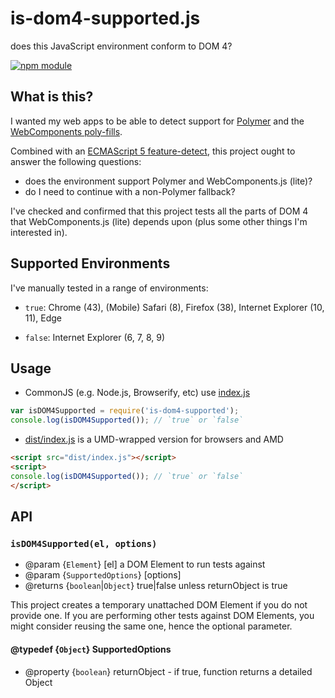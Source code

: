 # is-dom4-supported.js

does this JavaScript environment conform to DOM 4?

[![npm module](https://img.shields.io/npm/v/is-dom4-supported.svg)](https://www.npmjs.com/package/is-dom4-supported)


## What is this?

I wanted my web apps to be able to detect support for [Polymer](https://www.polymer-project.org/)
and the [WebComponents poly-fills](http://webcomponents.org/polyfills/).

Combined with an [ECMAScript 5 feature-detect](https://github.com/jokeyrhyme/is-es5-supported), this project
ought to answer the following questions:

- does the environment support Polymer and WebComponents.js (lite)?
- do I need to continue with a non-Polymer fallback?

I've checked and confirmed that this project tests all the parts of DOM 4 that
WebComponents.js (lite) depends upon (plus some other things I'm interested in).


## Supported Environments

I've manually tested in a range of environments:

- `true`: Chrome (43), (Mobile) Safari (8), Firefox (38), Internet Explorer
  (10, 11), Edge

- `false`: Internet Explorer (6, 7, 8, 9)


## Usage

- CommonJS (e.g. Node.js, Browserify, etc) use [index.js](index.js)

```javascript
var isDOM4Supported = require('is-dom4-supported');
console.log(isDOM4Supported()); // `true` or `false`
```

- [dist/index.js](dist/index.js) is a UMD-wrapped version for browsers and AMD

```html
<script src="dist/index.js"></script>
<script>
console.log(isDOM4Supported()); // `true` or `false`
</script>
```


## API

### `isDOM4Supported(el, options)`

- @param {`Element`} [el] a DOM Element to run tests against
- @param {`SupportedOptions`} [options]
- @returns {`boolean`|`Object`} true|false unless returnObject is true

This project creates a temporary unattached DOM Element if you do not provide
one. If you are performing other tests against DOM Elements, you might consider
reusing the same one, hence the optional parameter.

#### @typedef {`Object`} SupportedOptions

- @property {`boolean`} returnObject - if true, function returns a detailed Object
